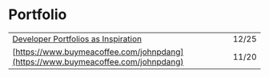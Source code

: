 # Portfolio

|  |  |
| :--- | :--- |
| [Developer Portfolios as Inspiration](https://dev.to/firangizg/developer-portfolios-as-inspiration-4p29?utm_source=digest_mailer&utm_medium=email&utm_campaign=digest_email) | 12/25 |
| [https://www.buymeacoffee.com/johnpdang](https://www.buymeacoffee.com/johnpdang) | 11/20 |

